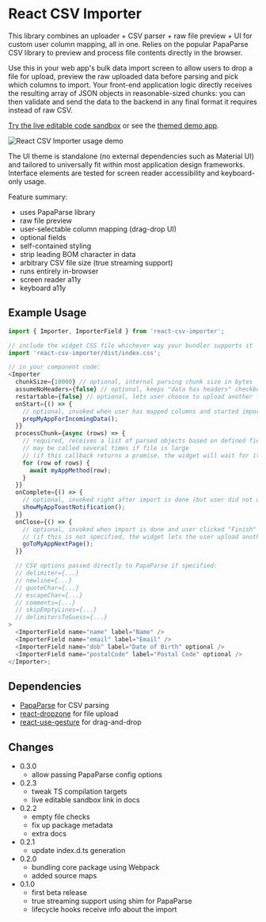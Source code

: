 # React CSV Importer

This library combines an uploader + CSV parser + raw file preview + UI for custom user column
mapping, all in one. Relies on the popular PapaParse CSV library to preview and process file contents directly in the browser.

Use this in your web app's bulk data import screen to allow users to drop a file for upload,
preview the raw uploaded data before parsing and pick which columns to import. Your front-end application logic directly receives the resulting array of JSON objects in reasonable-sized chunks: you can then validate and send the data to the backend in any final format it requires instead of raw CSV.

[Try the live editable code sandbox](https://codesandbox.io/s/github/beamworks/react-csv-importer/tree/master/demo-sandbox) or see the [themed demo app](https://react-csv-importer.vercel.app/).

![React CSV Importer usage demo](https://github.com/beamworks/react-csv-importer/raw/59f967c13bbbd20eb2a663538797dd718f9bc57e/package-core/react-csv-importer-demo-20200915.gif)

The UI theme is standalone (no external dependencies such as Material UI) and tailored to
universally fit within most application design frameworks. Interface elements are tested for screen
reader accessibility and keyboard-only usage.

Feature summary:

- uses PapaParse library
- raw file preview
- user-selectable column mapping (drag-drop UI)
- optional fields
- self-contained styling
- strip leading BOM character in data
- arbitrary CSV file size (true streaming support)
- runs entirely in-browser
- screen reader a11y
- keyboard a11y

## Example Usage

```js
import { Importer, ImporterField } from 'react-csv-importer';

// include the widget CSS file whichever way your bundler supports it
import 'react-csv-importer/dist/index.css';

// in your component code:
<Importer
  chunkSize={10000} // optional, internal parsing chunk size in bytes
  assumeNoHeaders={false} // optional, keeps "data has headers" checkbox off by default
  restartable={false} // optional, lets user choose to upload another file when import is complete
  onStart={() => {
    // optional, invoked when user has mapped columns and started import
    prepMyAppForIncomingData();
  }}
  processChunk={async (rows) => {
    // required, receives a list of parsed objects based on defined fields and user column mapping;
    // may be called several times if file is large
    // (if this callback returns a promise, the widget will wait for it before parsing more data)
    for (row of rows) {
      await myAppMethod(row);
    }
  }}
  onComplete={() => {
    // optional, invoked right after import is done (but user did not dismiss/reset the widget yet)
    showMyAppToastNotification();
  }}
  onClose={() => {
    // optional, invoked when import is done and user clicked "Finish"
    // (if this is not specified, the widget lets the user upload another file)
    goToMyAppNextPage();
  }}

  // CSV options passed directly to PapaParse if specified:
  // delimiter={...}
  // newline={...}
  // quoteChar={...}
  // escapeChar={...}
  // comments={...}
  // skipEmptyLines={...}
  // delimitersToGuess={...}
>
  <ImporterField name="name" label="Name" />
  <ImporterField name="email" label="Email" />
  <ImporterField name="dob" label="Date of Birth" optional />
  <ImporterField name="postalCode" label="Postal Code" optional />
</Importer>;
```

## Dependencies

- [PapaParse](https://www.papaparse.com/) for CSV parsing
- [react-dropzone](https://react-dropzone.js.org/) for file upload
- [react-use-gesture](https://github.com/react-spring/react-use-gesture) for drag-and-drop

## Changes

- 0.3.0
  - allow passing PapaParse config options
- 0.2.3
  - tweak TS compilation targets
  - live editable sandbox link in docs
- 0.2.2
  - empty file checks
  - fix up package metadata
  - extra docs
- 0.2.1
  - update index.d.ts generation
- 0.2.0
  - bundling core package using Webpack
  - added source maps
- 0.1.0
  - first beta release
  - true streaming support using shim for PapaParse
  - lifecycle hooks receive info about the import
